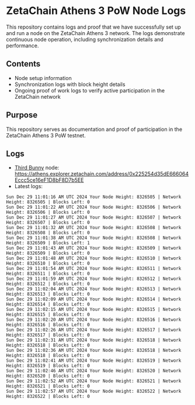 # ZetaChain Athens 3 PoW Node Logs
This repository contains logs and proof that we have successfully set up and run a node on the ZetaChain Athens 3 network. The logs demonstrate continuous node operation, including synchronization details and performance.

## Contents
- Node setup information
- Synchronization logs with block height details
- Ongoing proof of work logs to verify active participation in the ZetaChain network

## Purpose
This repository serves as documentation and proof of participation in the ZetaChain Athens 3 PoW testnet.

## Logs

- [Third Bunny](https://thirdbunny.xyz/) node: https://athens.explorer.zetachain.com/address/0x225254d35dE666064Eccc5ce16eF1D8bF8D7b5EE
- Latest logs:
```
Sun Dec 29 11:01:16 AM UTC 2024 Your Node Height: 8326505 | Network Height: 8326505 | Blocks Left: 0
Sun Dec 29 11:01:22 AM UTC 2024 Your Node Height: 8326506 | Network Height: 8326506 | Blocks Left: 0
Sun Dec 29 11:01:27 AM UTC 2024 Your Node Height: 8326507 | Network Height: 8326507 | Blocks Left: 0
Sun Dec 29 11:01:32 AM UTC 2024 Your Node Height: 8326508 | Network Height: 8326508 | Blocks Left: 0
Sun Dec 29 11:01:38 AM UTC 2024 Your Node Height: 8326508 | Network Height: 8326509 | Blocks Left: 1
Sun Dec 29 11:01:43 AM UTC 2024 Your Node Height: 8326509 | Network Height: 8326509 | Blocks Left: 0
Sun Dec 29 11:01:48 AM UTC 2024 Your Node Height: 8326510 | Network Height: 8326510 | Blocks Left: 0
Sun Dec 29 11:01:54 AM UTC 2024 Your Node Height: 8326511 | Network Height: 8326511 | Blocks Left: 0
Sun Dec 29 11:01:59 AM UTC 2024 Your Node Height: 8326512 | Network Height: 8326512 | Blocks Left: 0
Sun Dec 29 11:02:04 AM UTC 2024 Your Node Height: 8326513 | Network Height: 8326513 | Blocks Left: 0
Sun Dec 29 11:02:09 AM UTC 2024 Your Node Height: 8326514 | Network Height: 8326514 | Blocks Left: 0
Sun Dec 29 11:02:15 AM UTC 2024 Your Node Height: 8326515 | Network Height: 8326515 | Blocks Left: 0
Sun Dec 29 11:02:20 AM UTC 2024 Your Node Height: 8326516 | Network Height: 8326516 | Blocks Left: 0
Sun Dec 29 11:02:26 AM UTC 2024 Your Node Height: 8326517 | Network Height: 8326517 | Blocks Left: 0
Sun Dec 29 11:02:31 AM UTC 2024 Your Node Height: 8326518 | Network Height: 8326518 | Blocks Left: 0
Sun Dec 29 11:02:36 AM UTC 2024 Your Node Height: 8326518 | Network Height: 8326518 | Blocks Left: 0
Sun Dec 29 11:02:41 AM UTC 2024 Your Node Height: 8326519 | Network Height: 8326519 | Blocks Left: 0
Sun Dec 29 11:02:46 AM UTC 2024 Your Node Height: 8326520 | Network Height: 8326520 | Blocks Left: 0
Sun Dec 29 11:02:52 AM UTC 2024 Your Node Height: 8326521 | Network Height: 8326521 | Blocks Left: 0
Sun Dec 29 11:02:57 AM UTC 2024 Your Node Height: 8326522 | Network Height: 8326522 | Blocks Left: 0
```
